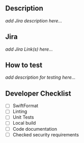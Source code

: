 ## Description
*add Jira description here...*

## Jira
*add Jira Link(s) here...*

## How to test
*add description for testing here...*

## Developer Checklist
- [ ] SwiftFormat
- [ ] Linting
- [ ] Unit Tests
- [ ] Local build
- [ ] Code documentation
- [ ] Checked security requirements